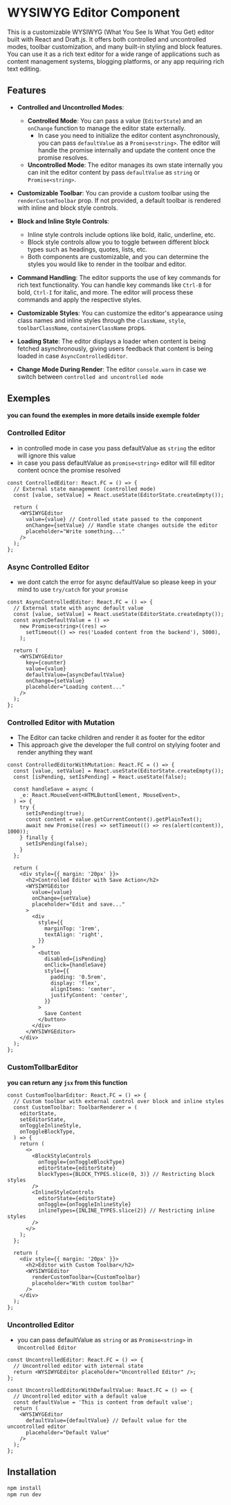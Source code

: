 # WYSIWYG Editor Component

This is a customizable WYSIWYG (What You See Is What You Get) editor built with React and Draft.js. 
It offers both controlled and uncontrolled modes, toolbar customization, and many built-in styling and block features. You can use it as a rich text editor for a wide range of applications such as content management systems, blogging platforms, or any app requiring rich text editing.

## Features

- **Controlled and Uncontrolled Modes**:

  - **Controlled Mode**: You can pass a value (`EditorState`) and an `onChange` function to manage the editor state externally.
    - In case you need to initialize the editor content asynchronously, you can pass `defaultValue` as a `Promise<string>`. The editor will handle the promise internally and update the content once the promise resolves.
  - **Uncontrolled Mode**: The editor manages its own state internally you can init the editor content by pass `defaultValue` as `string` or `Promise<string>`.

- **Customizable Toolbar**: You can provide a custom toolbar using the `renderCustomToolbar` prop. If not provided, a default toolbar is rendered with inline and block style controls.

- **Block and Inline Style Controls**:

  - Inline style controls include options like bold, italic, underline, etc.
  - Block style controls allow you to toggle between different block types such as headings, quotes, lists, etc.
  - Both components are customizable, and you can determine the styles you would like to render in the toolbar and editor.

- **Command Handling**: The editor supports the use of key commands for rich text functionality. You can handle key commands like `Ctrl-B` for bold, `Ctrl-I` for italic, and more. The editor will process these commands and apply the respective styles.

- **Customizable Styles**: You can customize the editor's appearance using class names and inline styles through the `className`, `style`, `toolbarClassName`, `containerClassName` props.

- **Loading State**: The editor displays a loader when content is being fetched asynchronously, giving users feedback that content is being loaded in case `AsyncControlledEditor`.

- **Change Mode During Render**: The editor `console.warn` in case we switch between `controlled and uncontrolled mode`

## Exemples
**you can found the exemples in more details inside exemple folder**

### **Controlled Editor**
- in controlled mode in case you pass defaultValue as `string` the editor will ignore this value
- in case you pass defaultValue as `promise<string>` editor will fill editor content ocnce the promise resolved

```tsx
const ControlledEditor: React.FC = () => {
  // External state management (controlled mode)
  const [value, setValue] = React.useState(EditorState.createEmpty());

  return (
    <WYSIWYGEditor
      value={value} // Controlled state passed to the component
      onChange={setValue} // Handle state changes outside the editor
      placeholder="Write something..."
    />
  );
};
```

### **Async Controlled Editor**
- we dont catch the error for async defaultValue so please keep in your mind to use `try/catch` for your `promise`
```tsx
const AsyncControlledEditor: React.FC = () => {
  // External state with async default value
  const [value, setValue] = React.useState(EditorState.createEmpty());
  const asyncDefaultValue = () =>
    new Promise<string>((res) =>
      setTimeout(() => res('Loaded content from the backend'), 5000),
    );

  return (
    <WYSIWYGEditor
      key={counter}
      value={value}
      defaultValue={asyncDefaultValue}
      onChange={setValue}
      placeholder="Loading content..."
    />
  );
};
```

### **Controlled Editor with Mutation**

- The Editor can tacke children and render it as footer for the editor
- This approach give the developer the full control on stylying footer and render anything they want 
```tsx
const ControlledEditorWithMutation: React.FC = () => {
  const [value, setValue] = React.useState(EditorState.createEmpty());
  const [isPending, setIsPending] = React.useState(false);

  const handleSave = async (
    _e: React.MouseEvent<HTMLButtonElement, MouseEvent>,
  ) => {
    try {
      setIsPending(true);
      const content = value.getCurrentContent().getPlainText();
      await new Promise((res) => setTimeout(() => res(alert(content)), 1000));
    } finally {
      setIsPending(false);
    }
  };

  return (
    <div style={{ margin: '20px' }}>
      <h2>Controlled Editor with Save Action</h2>
      <WYSIWYGEditor
        value={value}
        onChange={setValue}
        placeholder="Edit and save..."
      >
        <div
          style={{
            marginTop: '1rem',
            textAlign: 'right',
          }}
        >
          <button
            disabled={isPending}
            onClick={handleSave}
            style={{
              padding: '0.5rem',
              display: 'flex',
              alignItems: 'center',
              justifyContent: 'center',
            }}
          >
            Save Content
          </button>
        </div>
      </WYSIWYGEditor>
    </div>
  );
};
```

### **CustomTollbarEditor**

**you can return any `jsx` from this function**

```tsx
const CustomToolbarEditor: React.FC = () => {
  // Custom toolbar with external control over block and inline styles
  const CustomToolbar: ToolbarRenderer = (
    editorState,
    setEditorState,
    onToggleInlineStyle,
    onToggleBlockType,
  ) => {
    return (
      <>
        <BlockStyleControls
          onToggle={onToggleBlockType}
          editorState={editorState}
          blockTypes={BLOCK_TYPES.slice(0, 3)} // Restricting block styles
        />
        <InlineStyleControls
          editorState={editorState}
          onToggle={onToggleInlineStyle}
          inlineTypes={INLINE_TYPES.slice(2)} // Restricting inline styles
        />
      </>
    );
  };

  return (
    <div style={{ margin: '20px' }}>
      <h2>Editor with Custom Toolbar</h2>
      <WYSIWYGEditor
        renderCustomToolbar={CustomToolbar}
        placeholder="With custom toolbar"
      />
    </div>
  );
};
```

### **Uncontrolled Editor**
- you can pass defaultValue as `string` or as `Promise<string>` in `Uncontrolled Editor`
```tsx
const UncontrolledEditor: React.FC = () => {
  // Uncontrolled editor with internal state
  return <WYSIWYGEditor placeholder="Uncontrolled Editor" />;
};

const UncontrolledEditorWithDefaultValue: React.FC = () => {
  // Uncontrolled editor with a default value
  const defaultValue = 'This is content from default value';
  return (
    <WYSIWYGEditor
      defaultValue={defaultValue} // Default value for the uncontrolled editor
      placeholder="Default Value"
    />
  );
};
```



## Installation

```bash
npm install
npm run dev
````
